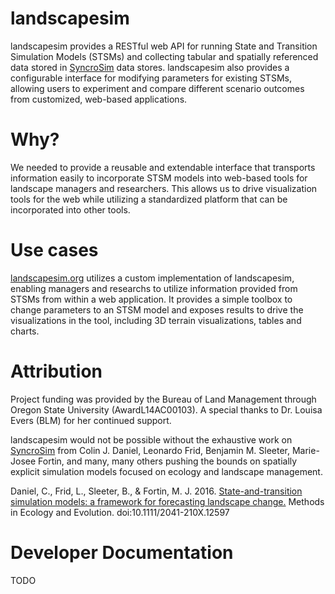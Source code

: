# landscapesim
landscapesim provides a RESTful web API for running State and Transition Simulation Models (STSMs) and collecting tabular
and spatially referenced data stored in [SyncroSim](syncrosim.com) data stores. landscapesim also provides a configurable interface
for modifying parameters for existing STSMs, allowing users to experiment and compare different scenario outcomes from customized,
web-based applications.

# Why?
We needed to provide a reusable and extendable interface that transports information easily to incorporate STSM models into
 web-based tools for landscape managers and researchers. This allows us to drive visualization tools for the web while utilizing
 a standardized platform that can be incorporated into other tools.

# Use cases
[landscapesim.org](http://landscapesim.org) utilizes a custom implementation of landscapesim, enabling managers and researchs to utilize 
 information provided from STSMs from within a web application. It provides a simple toolbox to change parameters to an STSM model and
 exposes results to drive the visualizations in the tool, including 3D terrain visualizations, tables and charts.

# Attribution
Project funding was provided by the Bureau of Land Management through Oregon State University (AwardL14AC00103).
A special thanks to  Dr. Louisa Evers (BLM) for her continued support.

landscapesim would not be possible without the exhaustive work on [SyncroSim](syncrosim.com) from Colin J. Daniel, Leonardo Frid, Benjamin M. Sleeter, 
Marie-Josee Fortin, and many, many others pushing the bounds on spatially explicit simulation models focused on ecology and landscape management.

Daniel, C., Frid, L., Sleeter, B., & Fortin, M. J. 2016. [State-and-transition simulation models: a framework for 
forecasting landscape change.](http://dx.doi.org/10.1111/2041-210X.12597) Methods in Ecology and Evolution. doi:10.1111/2041-210X.12597

# Developer Documentation
TODO